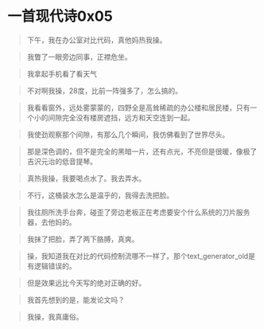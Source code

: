 # 一首现代诗0x05

>下午，我在办公室对比代码，真他妈热我操。

>我瞥了一眼旁边同事，正襟危坐。

>我拿起手机看了看天气

>不对啊我操，28度，比前一阵强多了，怎么搞的。

>我看看窗外，远处雾蒙蒙的，四野全是高耸稀疏的办公楼和居民楼，只有一个小的间隙完全没有楼房遮挡，远方和天空连到一起。

>我使劲观察那个间隙，有那么几个瞬间，我仿佛看到了世界尽头。

>那是深色调的，但不是完全的黑暗一片，还有点光，不亮但是很暖，像极了吉沢元治的低音提琴。

>真热我操，我要喝点水了。我去弄水。

>不行，这桶装水怎么是温乎的，我得去洗把脸。

>我往厕所洗手台奔，碰歪了旁边老板正在考虑要安个什么系统的刀片服务器，去他妈的。

>我抹了把脸，弄了两下胳膊，真爽。

>操，我知道我在对比的代码控制流哪不一样了。那个text_generator_old是有逻辑错误的。

>但是效果远比今天写的绝对正确的好。

>我首先想到的是，能发论文吗？

>我操，我真庸俗。

